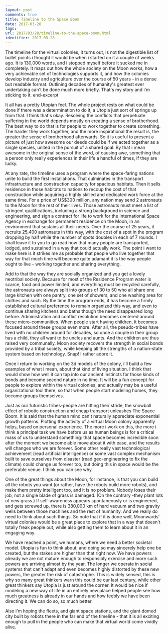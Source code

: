 ```yaml
---
layout: post
comments: true
title: Timeline to the Space Boom
date: 2017-03-28
tags:
url: 2017/03/28/timeline-to-the-space-boom.html
identifier: 2017-03-28
---
```


The timeline for the virtual colonies, it turns out, is not the digestible list of bullet points i thought it would be when i started on it a couple of weeks ago. It is 130,000 words, and i stopped myself before it sucked me in completely. It maps out how the whole society on the Moon works, how a very achievable set of technologies supports it, and how the colonies develop industry and agriculture over the course of 50 years - in a dense but readable format. Outlining decades of humanity's greatest ever undertaking can't be done much more briefly. That's my story and i'm sticking to it.
end-excerpt

It all has a pretty Utopian feel. The whole project rests on what could be done if there was a determination to do it, a Utopia just sort of springs up from that. I think that's okay. Resolving the conflicts that perpetuate suffering in the world depends mostly on creating a sense of brotherhood. The best way to do that is for people to work together to create something. The harder they work together, and the more inspirational the result is, the greater the sense of brotherhood afterwards. So it is useful to present a picture of just how awesome our deeds could be if we acted together as a single species, united in the pursuit of a shared goal. By that i mean awesome in the original sense of the word, of causing awe, something that a person only really experiences in their life a handful of times, if they are lucky.

At any rate, the timeline uses a program where the space-faring nations unite to build the first installations. That culminates in the transport infrastructure and construction capacity for spacious habitats. Then it sells residence in those habitats to nations to recoup the cost of that construction while acquiring a highly skilled and dedicated work force at the same time. For a price of US$300 million, any nation may send 2 astronauts to the Moon for the rest of their lives. Those astronauts must meet a list of stringent qualifications, including a strong background in science and engineering, and sign a contract for life to work for the International Space Agency in exchange for permanent residence on the Moon, in an environment that sustains all their needs. Over the course of 25 years, it recruits 25,400 astronauts in this way, with the cost of a spot in the program dropping by half while the number of spots doubles in each of 7 rounds. I shall leave it to you to go read how that many people are transported, lodged, and sustained in a way that could actually work. The point i want to make here is it strikes me as probable that people who live together that way for that much time will become quite adamant it is the way people ought to live - working together and sharing everything.

Add to that the way they are socially organized and you get a lovely neotribal society. Because for most of the Residence Program water is scarce, food and power limited, and everything must be recycled carefully, the astronauts are always split into groups of 30 to 50 who all share one large kitchen with one pantry, one set of showers, and one washing area for clothes and such. By the time the program ends, it has become a firmly established cultural preference to remain organized this way, and even to continue sharing kitchens and baths though the need disappeared long before. Administration and conflict resolution becomes centered around these micro-communities. When people start having children, it becomes focused around these groups even more. After all, the pseudo-tribes have lived with no children around for decades, so once a couple in their group has a child, they all want to be uncles and aunts. And the children are thus raised very communally. Moon society recovers the strength in social bonds provided by a tribal society, while keeping all the strengths of a nation-state system based on technology. Snap! I rather adore it.

Once i return to working on the 3d models of the colony, i'll build a few examples of what i mean, about that kind of living situation. I think that would show how well it can tap into our ancient instincts for those kinds of bonds and become second nature in no time. It will be a fun concept for people to explore within the virtual colonies, and actually may be a useful organizational tool there, so that when people start modeling homes, they become groups themselves.

Just as our futuristic tribes-people are hitting their stride, the snowball effect of robotic construction and cheap transport unleashes The Space Boom. It is said that the human mind can't naturally appreciate exponential growth patterns. Plotting the activity of a virtual Moon colony apparently helps, based on personal experience. The more i work on this, the more i think a principal task we have before us as human beings is for a critical mass of us to understand something: that space becomes incredible soon after the moment we become able move about it with ease, and the results will changes who we are forever. Some other really vast technological achievement (read artificial intelligence) or some vast complex mechanism built to save ourselves from disaster (read geo-engineering to fix the climate) could change us forever too, but doing this in space would be the preferable venue. I think you can see why.

One of the great things about the Moon, for instance, is that you can build all the robots you want (or rather, have the robots build more robots), and make them pretty intelligent too, and it is no problem. Nobody loses their job, not a single blade of grass is damaged. (On the contrary -they plant lots of new grass.) If self-awareness appears spontaneously or is engineered, and gets screwed up, there is 380,000 km of hard vacuum and two gravity wells between those machines and the rest of humanity. And we really do need to think about such things. So note that if it is done well, Moonwards' virtual colonies would be a great place to explore that in a way that doesn't totally freak people out, while also getting them to learn about it in an engaging way.

We have reached a point, we humans, where we need a better societal model. Utopia is fun to think about, and doing so may sincerely help one be created, but the stakes are higher than that right now. We have powers already we are not mature enough to responsibly exercise and more such powers are arriving almost by the year. The longer we operate in social systems that can't adapt and even becomes highly distorted by these new powers, the greater the risk of catastrophe. This is widely sensed, this is why so many great thinkers warn this could be our last century, while other great thinkers say Utopia is just around the corner. It would be nice if modeling a new way of life in an entirely new place helped people see how much greatness is already in our hands and how feebly we have been directing it. We can do so, so much better.

Also i'm hoping the fleets, and giant space stations, and the giant domed city built by robots there in the far end of the timeline - that it is all exciting enough to pull in the people who can make that virtual world come vividly alive.
